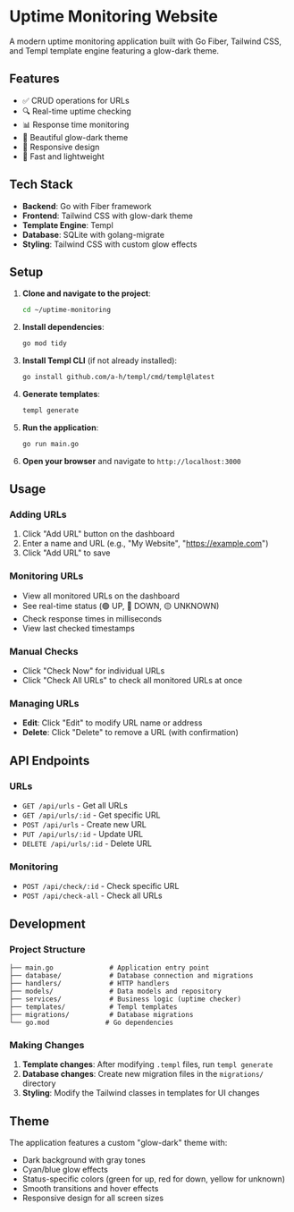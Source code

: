 # Uptime Monitoring Website

A modern uptime monitoring application built with Go Fiber, Tailwind CSS, and Templ template engine featuring a glow-dark theme.

## Features

- ✅ CRUD operations for URLs
- 🔍 Real-time uptime checking
- 📊 Response time monitoring
- 🎨 Beautiful glow-dark theme
- 📱 Responsive design
- 🚀 Fast and lightweight

## Tech Stack

- **Backend**: Go with Fiber framework
- **Frontend**: Tailwind CSS with glow-dark theme
- **Template Engine**: Templ
- **Database**: SQLite with golang-migrate
- **Styling**: Tailwind CSS with custom glow effects

## Setup

1. **Clone and navigate to the project**:
   ```bash
   cd ~/uptime-monitoring
   ```

2. **Install dependencies**:
   ```bash
   go mod tidy
   ```

3. **Install Templ CLI** (if not already installed):
   ```bash
   go install github.com/a-h/templ/cmd/templ@latest
   ```

4. **Generate templates**:
   ```bash
   templ generate
   ```

5. **Run the application**:
   ```bash
   go run main.go
   ```

6. **Open your browser** and navigate to `http://localhost:3000`

## Usage

### Adding URLs
1. Click "Add URL" button on the dashboard
2. Enter a name and URL (e.g., "My Website", "https://example.com")
3. Click "Add URL" to save

### Monitoring URLs
- View all monitored URLs on the dashboard
- See real-time status (🟢 UP, 🔴 DOWN, 🟡 UNKNOWN)
- Check response times in milliseconds
- View last checked timestamps

### Manual Checks
- Click "Check Now" for individual URLs
- Click "Check All URLs" to check all monitored URLs at once

### Managing URLs
- **Edit**: Click "Edit" to modify URL name or address
- **Delete**: Click "Delete" to remove a URL (with confirmation)

## API Endpoints

### URLs
- `GET /api/urls` - Get all URLs
- `GET /api/urls/:id` - Get specific URL
- `POST /api/urls` - Create new URL
- `PUT /api/urls/:id` - Update URL
- `DELETE /api/urls/:id` - Delete URL

### Monitoring
- `POST /api/check/:id` - Check specific URL
- `POST /api/check-all` - Check all URLs

## Development

### Project Structure
```
├── main.go              # Application entry point
├── database/            # Database connection and migrations
├── handlers/            # HTTP handlers
├── models/              # Data models and repository
├── services/            # Business logic (uptime checker)
├── templates/           # Templ templates
├── migrations/          # Database migrations
└── go.mod              # Go dependencies
```

### Making Changes

1. **Template changes**: After modifying `.templ` files, run `templ generate`
2. **Database changes**: Create new migration files in the `migrations/` directory
3. **Styling**: Modify the Tailwind classes in templates for UI changes

## Theme

The application features a custom "glow-dark" theme with:
- Dark background with gray tones
- Cyan/blue glow effects
- Status-specific colors (green for up, red for down, yellow for unknown)
- Smooth transitions and hover effects
- Responsive design for all screen sizes